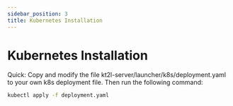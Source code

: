 ```yaml
---
sidebar_position: 3
title: Kubernetes Installation
---
```


# Kubernetes Installation

Quick: Copy and modify the file kt2l-server/launcher/k8s/deployment.yaml to your own k8s deployment file. Then run the following command:

```bash
kubectl apply -f deployment.yaml
```

